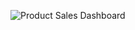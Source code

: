 ![Product Sales Dashboard](https://github.com/al-mehedi-hasan-afridi/Product-Sales-Analysis-using-Tableau/assets/96624722/59ffcca4-b1b9-4b33-954d-2320b9d956f9)

